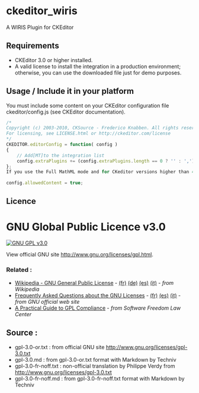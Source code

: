 # ckeditor_wiris

A WIRIS Plugin for CKEditor

## Requirements

* CKEditor 3.0 or higher installed.
* A valid license to install the integration in a production environment; otherwise, you can use the downloaded file just for demo purposes.

## Usage / Include it in your platform

You must include some content on your CKEditor configuration file ckeditor/config.js (see CKEditor documentation).

```js
/*
Copyright (c) 2003-2010, CKSource - Frederico Knabben. All rights reserved.
For licensing, see LICENSE.html or http://ckeditor.com/license
*/
CKEDITOR.editorConfig = function( config )
{
    // Add[MT]to the integration list
    config.extraPlugins += (config.extraPlugins.length == 0 ? '' : ',') + 'ckeditor_wiris';
};
If you use the Full MathML mode and for CKeditor versions higher than 4.0 you have to add this line as well:
 
config.allowedContent = true;
```


## Licence

GNU Global Public Licence v3.0
=========================

[![GNU GPL v3.0](http://www.gnu.org/graphics/gplv3-127x51.png)](http://www.gnu.org/licenses/gpl.html)

View official GNU site <http://www.gnu.org/licenses/gpl.html>.


### Related : 
 - [Wikipedia - GNU General Public License](http://en.wikipedia.org/wiki/GNU_General_Public_License) - 
   [(fr)](http://fr.wikipedia.org/wiki/Licence_publique_générale_GNU)
   [(de)](http://de.wikipedia.org/wiki/GNU_General_Public_License)
   [(es)](http://es.wikipedia.org/wiki/GNU_General_Public_License)
   [(it)](http://it.wikipedia.org/wiki/GNU_General_Public_License) - 
   _from Wikipedia_
 - [Frequently Asked Questions about the GNU Licenses](http://www.gnu.org/licenses/gpl-faq.en.html) - 
   [(fr)](http://www.gnu.org/licenses/gpl-faq.fr.html)
   [(es)](http://www.gnu.org/licenses/gpl-faq.es.html)
   [(it)](http://www.gnu.org/licenses/gpl-faq.it.html) - 
   _from GNU official web site_
 - [A Practical Guide to GPL Compliance](http://www.softwarefreedom.org/resources/2008/compliance-guide.html) - 
   _from Software Freedom Law Center_

## Source :
 - gpl-3.0-or.txt : from official GNU site <http://www.gnu.org/licenses/gpl-3.0.txt>
 - gpl-3.0.md : from gpl-3.0-or.txt format with Markdown by Techniv
 - gpl-3.0-fr-noff.txt : non-official translation by Philippe Verdy 
   from <http://www.gnu.org/licenses/gpl-3.0.txt>
 - gpl-3.0-fr-noff.md : from gpl-3.0-fr-noff.txt format with Markdown by Techniv



